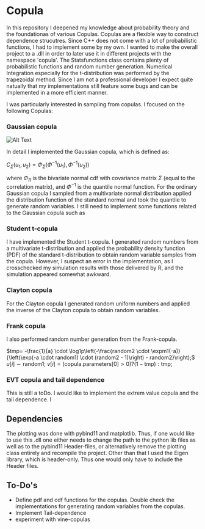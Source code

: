 # Copula

In this repository I deepened my knowledge about probability theory and the foundationas of various Copulas. Copulas are a flexible way to construct dependence strucutres. Since C++ does not come with a lot of probabilistic functions, I had to implement some by my own. I wanted to make the overall project to a .dll in order to later use it in different projects with the namespace 'copula'. The Statsfunctions class contains plenty of probabilistic functions and random number generation. Numerical Integration especially for the t-distribution was performed by the trapezoidal method. Since I am not a professional developer I expect quite natually that my implementations still feature some bugs and can be implemented in a more efficient manner. 

I was particularly interested in sampling from copulas. I focused on the following Copulas:

### Gaussian copula

![Alt Text](./Copula_Project/test/Figures/Gauss-Copula.png)

In detail I implemented the Gaussian copula, which is defined as:

$C_\Sigma (u_1,u_2) = \Phi_\Sigma(\Phi^{-1}(u_1),\Phi^{-1}(u_2))$

where $\Phi_R$ is the bivariate normal cdf with covariance matrix $\Sigma$ (equal to the correlation matrix), and $\Phi^{-1}$ is the quantile normal function. For the ordinary Gaussian copula I sampled from a multivariate normal distribution applied the distribution function of the standard normal and took the quantile to generate random variables. I still need to implement some functions related to the Gaussian copula such as

### Student t-copula

I have implemented the Student t-copula. I generated random numbers from a multivariate t-distribution and applied the probability density function (PDF) of the standard t-distribution to obtain random variable samples from the copula. However, I suspect an error in the implementation, as I crosschecked my simulation results with those delivered by R, and the simulation appeared somewhat awkward.


### Clayton copula

For the Clayton copula I generated random uniform numbers and applied the inverse of the Clayton copula to obtain random variables. 

### Frank copula

I also performed random number generation from the Frank-copula.

$tmp= -\frac{1}{a} \cdot \log1p\left(-\frac{random2 \cdot \expm1(-a)}{\left(\exp(-a \cdot random1) \cdot (random2 - 1)\right) - random2}\right);$ 
$u[i] \sim \text{random1};$
$v[i] = (\text{copula.parameters[0]} > 0) ? (1 - \text{tmp}) : \text{tmp};$

### EVT copula and tail dependence

This is still a toDo. I would like to implement the extrem value copula and the tail dependence. I 

## Dependencies

The plotting was done with pybind11 and matplotlib. Thus, if one would like to use this .dll one either needs to change the path to the python lib files as well as to the pybind11 Header-files, or alternatively remove the plotting class entirely and recompile the project. Other than that I used the Eigen library, which is header-only. Thus one would only have to include the Header files.   

## To-Do's

- Define pdf and cdf functions for the copulas. Double check the implementations for generating random variables from the copulas.
- Implement Tail-dependence
- experiment with vine-copulas
